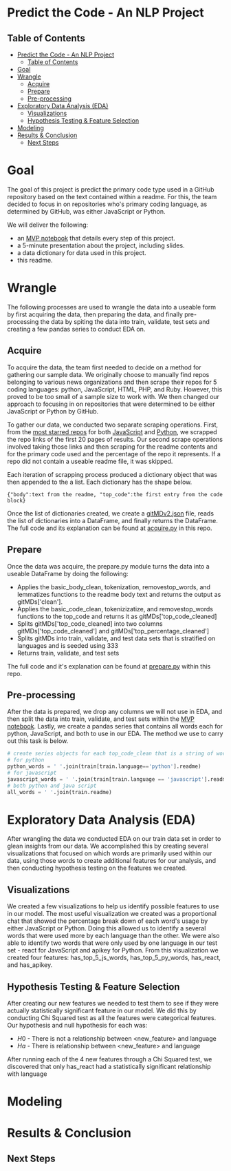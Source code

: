 # Predict the Code - An NLP Project
## Table of Contents
- [Predict the Code - An NLP Project](#predict-the-code---an-nlp-project)
  - [Table of Contents](#table-of-contents)
- [Goal](#goal)
- [Wrangle](#wrangle)
  - [Acquire](#acquire)
  - [Prepare](#prepare)
  - [Pre-processing](#pre-processing)
- [Exploratory Data Analysis (EDA)](#exploratory-data-analysis-eda)
  - [Visualizations](#visualizations)
  - [Hypothesis Testing & Feature Selection](#hypothesis-testing--feature-selection)
- [Modeling](#modeling)
- [Results & Conclusion](#results--conclusion)
  - [Next Steps](#next-steps)

# Goal
The goal of this project is predict the primary code type used in a GitHub repository based on the text contained within a readme. For this, the team decided to focus in on repositories who's primary coding language, as determined by GitHub, was either JavaScript or Python. 

We will deliver the following:
  * an [MVP notebook](https://github.com/NLP-MVPs/nlp-project/blob/main/MVP.ipynb) that details every step of this project.
  * a 5-minute presentation about the project, including slides.
  * a data dictionary for data used in this project.
  * this readme.

# Wrangle
The following processes are used to wrangle the data into a useable form by first acquiring the data, then preparing the data, and finally pre-processing the data by spiting the data into train, validate, test sets and creating a few pandas series to conduct EDA on.

## Acquire
To acquire the data, the team first needed to decide on a method for gathering our sample data. We originally choose to manually find repos belonging to various news organizations and then scrape their repos for 5 coding languages: python, JavaScript, HTML, PHP, and Ruby. However, this proved to be too small of a sample size to work with. We then changed our approach to focusing in on repositories that were determined to be either JavaScript or Python by GitHub. 

To gather our data, we conducted two separate scraping operations. First, from the [most starred repos](https://github.com/search?q=stars%3A%3E0&s=stars&type=Repositories) for both [JavaScript](https://github.com/search?l=JavaScript&q=stars%3A%3E0&s=stars&type=Repositories) and [Python](https://github.com/search?l=Python&q=stars%3A%3E0&s=stars&type=Repositories), we scrapped the repo links of the first 20 pages of results. Our second scrape operations involved taking those links and then scraping <markdown-body entry-content container-lg> for the readme contents and <d-inline-flex flex-items-center flex-nowrap link-gray no-underline text-small mr-3> for the primary code used and the percentage of the repo it represents. If a repo did not contain a useable readme file, it was skipped.

Each iteration of scrapping process produced a dictionary object that was then appended to the a list. Each dictionary has the shape below.
```
{"body":text from the readme, "top_code":the first entry from the code block}
```
Once the list of dictionaries created, we create a [gitMDv2.json](gitMDsv2.json) file, reads the list of dictionaries into a DataFrame, and finally returns the DataFrame. The full code and its explanation can be found at [acquire.py](https://github.com/NLP-MVPs/nlp-project/blob/main/acquire.py) in this repo.

## Prepare
Once the data was acquire, the prepare.py module turns the data into a useable DataFrame by doing the following: 
* Applies the basic_body_clean, tokenization, removestop_words, and lemmatizes functions to the readme body text
and returns the output as gitMDs['clean'].
* Applies the basic_code_clean, tokenizizatize, and removestop_words functions to the top_code and returns it as gitMDs['top_code_cleaned]
* Splits gitMDs['top_code_cleaned] into two columns gitMDs['top_code_cleaned'] and gitMDs['top_percentage_cleaned']
* Splits gitMDs into train, validate, and test data sets that is stratified on languages and is seeded using 333
* Returns train, validate, and test sets

The full code and it's explanation can be found at [prepare.py](https://github.com/NLP-MVPs/nlp-project/blob/main/prepare.py) within this repo.

## Pre-processing
After the data is prepared, we drop any columns we will not use in EDA, and then split the data into train, validate, and test sets within the [MVP notebook](https://github.com/NLP-MVPs/nlp-project/blob/main/MVP.ipynb). Lastly, we create a pandas series that contains all words each for python, JavaScript, and both to use in our EDA. The method we use to carry out this task is below.

```Python
# create series objects for each top_code_clean that is a string of words joined on spaces in order to make it 1 continious string 
# for python
python_words = ' '.join(train[train.language=='python'].readme)
# for javascript
javascript_words = ' '.join(train[train.language == 'javascript'].readme)
# both python and java script
all_words = ' '.join(train.readme)
```

# Exploratory Data Analysis (EDA)
After wrangling the data we conducted EDA on our train data set in order to glean insights from our data. We accomplished this by creating several visualizations that focused on which words are primarily used within our data, using those words to create additional features for our analysis, and then conducting hypothesis testing on the features we created.

## Visualizations
We created a few visualizations to help us identify possible features to use in our model. The most useful visualization we created was a proportional chat that showed the percentage break down of each word's usage by either JavaScript or Python. Doing this allowed us to identify a several words that were used more by each language than the other. We were also able to identify two words that were only used by one language in our test set - react for JavaScript and apikey for Python. From this visualization we created four features: has_top_5_js_words, has_top_5_py_words, has_react, and has_apikey. 

## Hypothesis Testing & Feature Selection
After creating our new features we needed to test them to see if they were actually statistically significant feature in our model. We did this by conducting Chi Squared test as all the features were categorical features. Our hypothesis and null hypothesis for each was:

* $H0$ - There is not a relationship between <new_feature> and language
* $Ha$ - There is relationship between <new_feature> and language

After running each of the 4 new features through a Chi Squared test, we discovered that only has_react had a statistically significant relationship with language

# Modeling
  
# Results & Conclusion

## Next Steps
